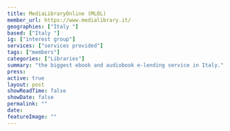 ```yaml
---
title: MediaLibraryOnline (MLOL) 
member_url: https://www.medialibrary.it/
geographies: ["Italy "]
based: ["Italy "]
ig: ["interest group"] 
services: ["services provided"] 
tags: ["members"]
categories: ["Libraries"]
summary: "the biggest ebook and audiobook e-lending service in Italy."
press:
active: true
layout: post
showReadTime: false
showDate: false
permalink: ""
date: 
featureImage: ""
---
```

